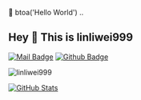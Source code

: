 🐌 btoa('Hello World') ..

## Hey 👋 This is linliwei999

[![Mail Badge](https://img.shields.io/badge/-1060760148@qq.com-c14438?style=flat&logo=Gmail&logoColor=white&link=mailto:1060760148@qq.com)](mailto:1060760148@qq.com) [![Github Badge](https://img.shields.io/badge/-linliwei999-grey?style=flat&logo=github&logoColor=white&link=https://github.com/linliwei999/)](https://www.github.com/linliwei999/)

<p align=left> <img src=https://komarev.com/ghpvc/?username=linliwei999 alt=linliwei999 /> </p>

<a href="https://github.com/linliwei999">
  <img align="center" alt="GitHub Stats" src="https://github-readme-stats.vercel.app/api?username=linliwei999&show_icons=true&include_all_commits=true" />
</a>

